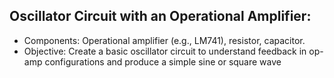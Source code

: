 ## Oscillator Circuit with an Operational Amplifier:

+ Components: Operational amplifier (e.g., LM741), resistor, capacitor.
+ Objective: Create a basic oscillator circuit to understand feedback in op-amp configurations and produce a simple sine or square wave


